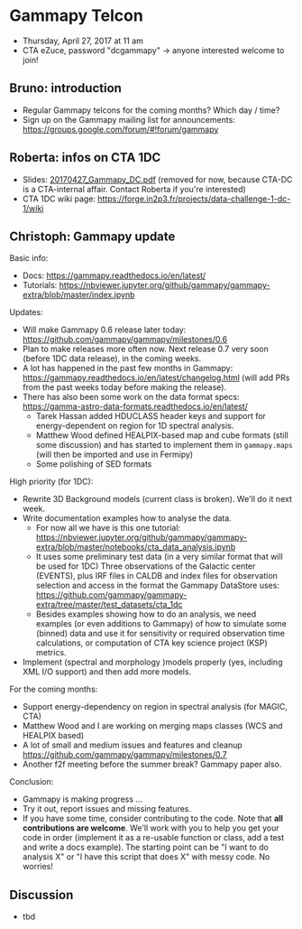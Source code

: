 # Gammapy Telcon

* Thursday, April 27, 2017 at 11 am
* CTA eZuce, password "dcgammapy" -> anyone interested welcome to join!

## Bruno: introduction

* Regular Gammapy telcons for the coming months?
  Which day / time?
* Sign up on the Gammapy mailing list for announcements:
  https://groups.google.com/forum/#!forum/gammapy

## Roberta: infos on CTA 1DC 

* Slides: [20170427_Gammapy_DC.pdf](20170427_Gammapy_DC.pdf)
  (removed for now, because CTA-DC is a CTA-internal affair. Contact Roberta if you're interested)
* CTA 1DC wiki page: https://forge.in2p3.fr/projects/data-challenge-1-dc-1/wiki


## Christoph: Gammapy update

Basic info:

* Docs: https://gammapy.readthedocs.io/en/latest/
* Tutorials: https://nbviewer.jupyter.org/github/gammapy/gammapy-extra/blob/master/index.ipynb


Updates:

* Will make Gammapy 0.6 release later today:
  https://github.com/gammapy/gammapy/milestones/0.6
* Plan to make releases more often now.
  Next release 0.7 very soon (before 1DC data release), in the coming weeks.
* A lot has happened in the past few months in Gammapy:
  https://gammapy.readthedocs.io/en/latest/changelog.html
  (will add PRs from the past weeks today before making the release).
* There has also been some work on the data format specs: 
  https://gamma-astro-data-formats.readthedocs.io/en/latest/
    * Tarek Hassan added HDUCLASS header keys and support for energy-dependent
      on region for 1D spectral analysis.
    * Matthew Wood defined HEALPIX-based map and cube formats
      (still some discussion) and has started to implement them
      in ``gammapy.maps`` (will then be imported and use in Fermipy)
    * Some polishing of SED formats

High priority (for 1DC):

* Rewrite 3D Background models (current class is broken).
  We'll do it next week.
* Write documentation examples how to analyse the data.
    * For now all we have is this one tutorial: https://nbviewer.jupyter.org/github/gammapy/gammapy-extra/blob/master/notebooks/cta_data_analysis.ipynb 
    * It uses some preliminary test data (in a very similar format that will be used for 1DC)
      Three observations of the Galactic center (EVENTS), plus IRF files in CALDB
      and index files for observation selection and access in the format the
      Gammapy DataStore uses: https://github.com/gammapy/gammapy-extra/tree/master/test_datasets/cta_1dc
    * Besides examples showing how to do an analysis, we need examples
      (or even additions to Gammapy) of how to simulate some (binned) data
      and use it for sensitivity or required observation time calculations,
      or computation of CTA key science project (KSP) metrics.
* Implement (spectral and morphology )models properly (yes, including XML I/O support)
  and then add more models.

For the coming months:

* Support energy-dependency on region in spectral analysis (for MAGIC, CTA)
* Matthew Wood and I are working on merging maps classes
  (WCS and HEALPIX based)
* A lot of small and medium issues and features and cleanup
  https://github.com/gammapy/gammapy/milestones/0.7
* Another f2f meeting before the summer break? Gammapy paper also. 

Conclusion:

* Gammapy is making progress ...
* Try it out, report issues and missing features.
* If you have some time, consider contributing to the code.
  Note that **all contributions are welcome**.
  We'll work with you to help you get your code in order
  (implement it as a re-usable function or class, add a test and write a docs example).
  The starting point can be "I want to do analysis X" or "I have this script that does X"
  with messy code. No worries!

## Discussion

* tbd
